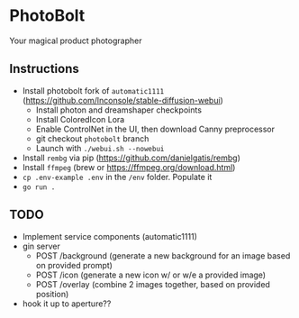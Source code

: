 # PhotoBolt
Your magical product photographer

## Instructions
- Install photobolt fork of `automatic1111` (https://github.com/lnconsole/stable-diffusion-webui)
  - Install photon and dreamshaper checkpoints
  - Install ColoredIcon Lora
  - Enable ControlNet in the UI, then download Canny preprocessor
  - git checkout `photobolt` branch
  - Launch with `./webui.sh --nowebui`
- Install `rembg` via pip (https://github.com/danielgatis/rembg)
- Install `ffmpeg` (brew or https://ffmpeg.org/download.html)
- `cp .env-example .env` in the `/env` folder. Populate it
- `go run .`

## TODO
- Implement service components (automatic1111)
- gin server
  - POST /background (generate a new background for an image based on provided prompt)
  - POST /icon (generate a new icon w/ or w/e a provided image)
  - POST /overlay (combine 2 images together, based on provided position)
- hook it up to aperture??
